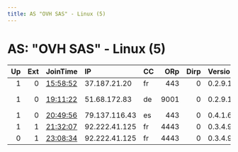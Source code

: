 ```yaml
---
title: AS "OVH SAS" - Linux (5)
---
```


# AS: "OVH SAS" - Linux (5)

|   Up |   Ext | JoinTime                                                                                            | IP            | CC   |   ORp |   Dirp | Version   | Contact                   | Nickname         |   eFamMembers |
|-----:|------:|:----------------------------------------------------------------------------------------------------|:--------------|:-----|------:|-------:|:----------|:--------------------------|:-----------------|--------------:|
|    1 |     0 | [15:58:52](https://metrics.torproject.org/rs.html#details/AC75BB0CC3E5CACA5A61972EC294B9F5C6A7EE61) | 37.187.21.20  | fr   |   443 |      0 | 0.2.9.16  | aqualol@protonmail.com    | aqualol          |             1 |
|    1 |     0 | [19:11:22](https://metrics.torproject.org/rs.html#details/EB6EFB27F29AC9511A4246D7ABE1AFABFB416FF1) | 51.68.172.83  | de   |  9001 |      0 | 0.2.9.16  | idun654 at protonmail dot | idun2            |             2 |
|    1 |     0 | [20:49:56](https://metrics.torproject.org/rs.html#details/04500A360EF793A53E56EEA9CBDBF02994CBE90A) | 79.137.116.43 | es   |   443 |      0 | 0.4.1.6   | torone@liquidmail.de      | Fithnovember     |             1 |
|    1 |     1 | [21:32:07](https://metrics.torproject.org/rs.html#details/97070016DCE56708E30211988759EC34EF4A0A8A) | 92.222.41.125 | fr   |  4443 |      0 | 0.3.4.9   | None                      | HateUSLoveNorway |             1 |
|    0 |     1 | [23:08:34](https://metrics.torproject.org/rs.html#details/8EBE61B2EA4608F0330C42408F1BDC9BEC7C26D8) | 92.222.41.125 | fr   |  4443 |      0 | 0.3.4.9   | None                      | HateUSLoveNorway |             1 |
